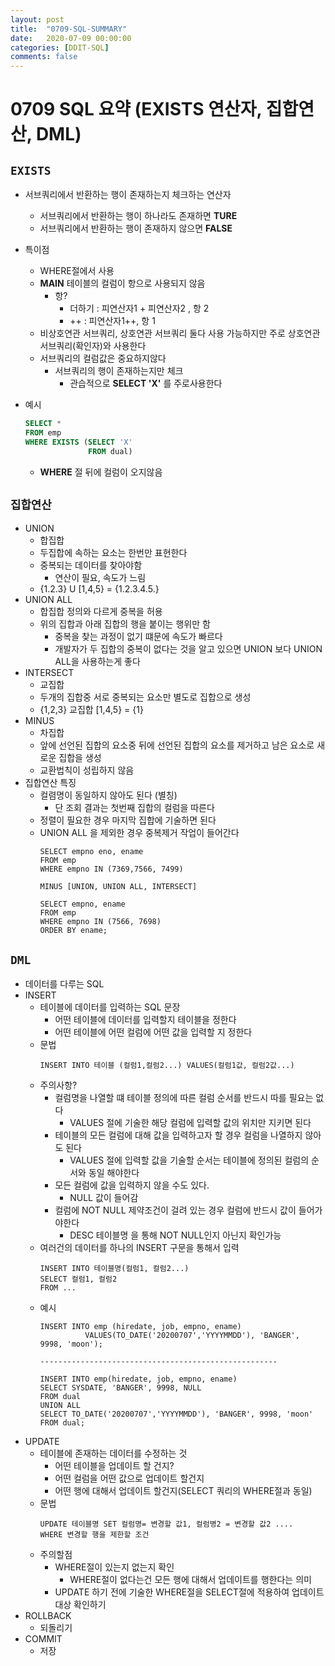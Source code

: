 ```yaml
---
layout: post
title:  "0709-SQL-SUMMARY"
date:   2020-07-09 00:00:00
categories: [DDIT-SQL]
comments: false
---
```


# 0709 SQL 요약 (EXISTS 연산자, 집합연산, DML)

## `EXISTS`
- 서브쿼리에서 반환하는 행이 존재하는지 체크하는 연산자
    - 서브쿼리에서 반환하는 행이 하나라도 존재하면 __TURE__
    - 서브쿼리에서 반환하는 행이 존재하지 않으면 __FALSE__
- 특이점
    - WHERE절에서 사용
    - __MAIN__ 테이블의 컬럼이 항으로 사용되지 않음
        - 항?
            - 더하기 : 피연산자1 + 피연산자2 , 항 2
            - ++ : 피연산자1++, 항 1 
    - 비상호연관 서브쿼리, 상호연관 서브쿼리 둘다 사용 가능하지만 주로 상호연관 서브쿼리(확인자)와 사용한다
    - 서브쿼리의 컬럼값은 중요하지않다
        - 서브쿼리의 행이 존재하는지만 체크
            - 관습적으로 __SELECT 'X'__ 를 주로사용한다

- 예시
    ```sql
    SELECT *
    FROM emp
    WHERE EXISTS (SELECT 'X'
                  FROM dual)
    ``` 
    - __WHERE__ 절 뒤에 컬럼이 오지않음
    
## `집합연산`
- UNION
    - 합집합
    - 두집합에 속하는 요소는 한번만 표현한다
    - 중복되는 데이터를 찾아야함
        - 연산이 필요, 속도가 느림
    - {1.2.3} U [1,4,5} = {1.2.3.4.5.}
- UNION ALL
    - 합집합 정의와 다르게 중복을 허용
    - 위의 집합과 아래 집합의 행을 붙이는 행위만 함
        - 중복을 찾는 과정이 없기 떄문에 속도가 빠르다 
        - 개발자가 두 집합의 중복이 없다는 것을 알고 있으면 UNION 보다 UNION ALL을 사용하는게 좋다
- INTERSECT 
    - 교집합
    - 두개의 집합중 서로 중복되는 요소만 별도로 집합으로 생성
    -  {1,2,3} 교집합 [1,4,5} = {1}         
- MINUS 
    - 차집합
    - 앞에 선언된 집합의 요소중 뒤에 선언된 집합의 요소를 제거하고 남은 요소로 새로운 집합을 생성
    - 교환법칙이 성립하지 않음       
- 집합연산 특징
    - 컬렴명이 동일하지 않아도 된다 (별칭)
        - 단 조회 결과는 첫번째 집합의 컬럼을 따른다
    - 정렬이 필요한 경우 마지막 집합에 기술하면 된다
    - UNION ALL 을 제외한 경우 중복제거 작업이 들어간다    
        ```
        SELECT empno eno, ename
        FROM emp
        WHERE empno IN (7369,7566, 7499)

        MINUS [UNION, UNION ALL, INTERSECT]

        SELECT empno, ename
        FROM emp
        WHERE empno IN (7566, 7698)
        ORDER BY ename;
        ```    

## `DML`
- 데이터를 다루는 SQL
- INSERT 
    - 테이블에 데이터를 입력하는 SQL 문장
        - 어떤 테이블에 데이터를 입력할지 테이블을 정한다
        - 어떤 테이블에 어떤 컬럼에 어떤 값을 입력할 지 정한다
    - 문법
        ```
        INSERT INTO 테이블 (컬럼1,컬럼2...) VALUES(컬럼1값, 컬럼2값...)
        ```
    - 주의사항?
        - 컬럼명을 나열할 떄 테이블 정의에 따른 컬럼 순서를 반드시 따를 필요는 없다
            - VALUES 절에 기술한 해당 컬럼에 입력할 값의 위치만 지키면 된다
        - 테이블의 모든 컬럼에 대해 값을 입력하고자 할 경우 컬럼을 나열하지 않아도 된다
            - VALUES 절에 입력할 값을 기술할 순서는 테이블에 정의된 컬럼의 순서와 동일 해야한다
        - 모든 컬럼에 값을 입력하지 않을 수도 있다.
            - NULL 값이 들어감
        - 컬럼에 NOT NULL 제약조건이 걸려 있는 경우 컬럼에 반드시 값이 들어가야한다
            - DESC 테이블명 을 통해 NOT NULL인지 아닌지 확인가능
    - 여러건의 데이터를 하나의 INSERT 구문을 통해서 입력
        ```
        INSERT INTO 테이블명(컬럼1, 컬럼2...)
        SELECT 컬럼1, 컬럼2
        FROM ...
        ```
    - 예시
        ```
        INSERT INTO emp (hiredate, job, empno, ename) 
                  VALUES(TO_DATE('20200707','YYYYMMDD'), 'BANGER', 9998, 'moon');
        
        -----------------------------------------------------
      
        INSERT INTO emp(hiredate, job, empno, ename)
        SELECT SYSDATE, 'BANGER', 9998, NULL
        FROM dual
        UNION ALL
        SELECT TO_DATE('20200707','YYYYMMDD'), 'BANGER', 9998, 'moon'
        FROM dual;
        ```
- UPDATE 
    - 테이블에 존재하는 데이터를 수정하는 것
        - 어떤 테이블을 업데이트 할 건지?
        - 어떤 컬럼을 어떤 값으로 업데이트 할건지
        - 어떤 행에 대해서 업데이트 할건지(SELECT 쿼리의 WHERE절과 동일)
    - 문법
        ```
        UPDATE 테이블명 SET 컬럼명= 변경할 값1, 컬럼병2 = 변경할 값2 ....
        WHERE 변경할 행을 제한할 조건
        ```
    - 주의할점
        - WHERE절이 있는지 없는지 확인
            - WHERE절이 없다는건 모든 행에 대해서 업데이트를 행한다는 의미
        - UPDATE 하기 전에 기술한 WHERE절을 SELECT절에 적용하여 업데이트 대상 확인하기
- ROLLBACK
    - 되돌리기
- COMMIT
    - 저장